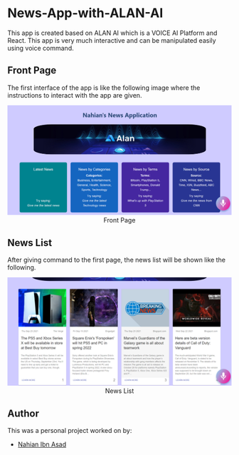 # News-App-with-ALAN-AI
This app is created based on ALAN AI which is a VOICE AI Platform and React. This app is very much interactive and can be manipulated easily using voice command.

## Front Page

The first interface of the app is like the following image where the instructions to interact with the app are given.

<p align="center">
    <img width="700" src="readme_images/First%20Page.png">
    <br>
    Front Page
</p>

## News List

After giving command to the first page, the news list will be shown like the following.

<p align="center">
    <img width="700" src="readme_images/News%20List.png">
    <br>
    News List
</p>

## Author

This was a personal project worked on by:

- [Nahian Ibn Asad](https://github.com/Nahian36)
